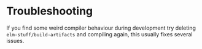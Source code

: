 # Troubleshooting

If you find some weird compiler behaviour during development try deleting `elm-stuff/build-artifacts` and compiling again, this usually fixes several issues.